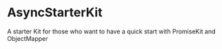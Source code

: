 # AsyncStarterKit
A starter Kit for those who want to have a quick start with PromiseKit and ObjectMapper

